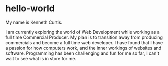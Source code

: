 # hello-world
My name is Kenneth Curtis. 

I am currently exploring the world of Web Development while working as a full time Commercial Producer.
My plan is to transition away from producing commercials and become a full time web developer. I have found that I have a passion for
how computers work, and the inner workings of websites and software. Programming has been challenging and fun for me so far, I can't 
wait to see what is in store for me.
